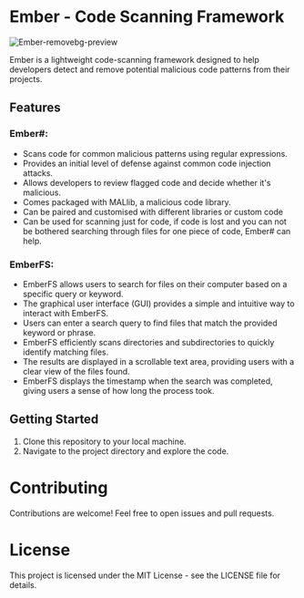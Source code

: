# Ember - Code Scanning Framework

![Ember-removebg-preview](https://github.com/JuniperGamer/Ember/assets/122415988/edb6bb7b-2926-4c6d-94cd-781b352db644) 

Ember is a lightweight code-scanning framework designed to help developers detect and remove potential malicious code patterns from their projects.

## Features

### Ember#:
- Scans code for common malicious patterns using regular expressions.
- Provides an initial level of defense against common code injection attacks.
- Allows developers to review flagged code and decide whether it's malicious.
- Comes packaged with MALlib, a malicious code library.
- Can be paired and customised with different libraries or custom code
- Can be used for scanning just for code, if code is lost and you can not be bothered searching through files for one piece of code, Ember# can help.

### EmberFS:
- EmberFS allows users to search for files on their computer based on a specific query or keyword.
- The graphical user interface (GUI) provides a simple and intuitive way to interact with EmberFS.
- Users can enter a search query to find files that match the provided keyword or phrase.
- EmberFS efficiently scans directories and subdirectories to quickly identify matching files.
- The results are displayed in a scrollable text area, providing users with a clear view of the files found.
- EmberFS displays the timestamp when the search was completed, giving users a sense of how long the process took.

## Getting Started

1. Clone this repository to your local machine.
2. Navigate to the project directory and explore the code.

# Contributing
Contributions are welcome! Feel free to open issues and pull requests.

# License
This project is licensed under the MIT License - see the LICENSE file for details.

